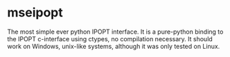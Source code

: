 mseipopt
========

The most simple ever python IPOPT interface. It is a pure-python binding to
the IPOPT c-interface using ctypes, no compilation necessary. It should work
on Windows, unix-like systems, although it was only tested on Linux.
